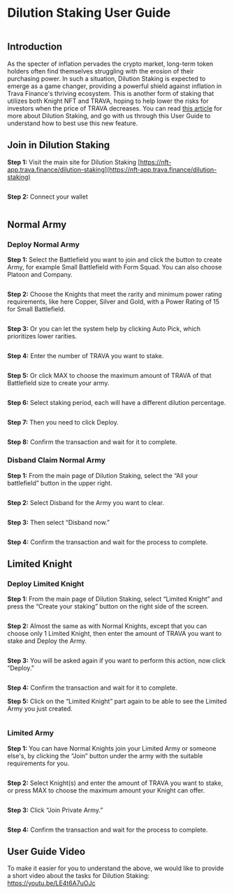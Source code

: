 # Dilution Staking User Guide

<figure><img src="https://lh4.googleusercontent.com/HP7rLXcLg6rY3XILwNOiLZWSqQ7yDyartZZyGtuYxjtU7OzBRDbznEJeH8CRusLDTzExTp5GMqNAlbW1J5ZMwDmEmJmeDaNRoFAs0OaNvl5w0DzyYlp5leFfgfpj83DDSiu9GkGvfaul_zOSRjReMj8" alt=""><figcaption></figcaption></figure>

## Introduction

As the specter of inflation pervades the crypto market, long-term token holders often find themselves struggling with the erosion of their purchasing power. In such a situation, Dilution Staking is expected to emerge as a game changer, providing a powerful shield against inflation in Trava Finance's thriving ecosystem. This is another form of staking that utilizes both Knight NFT and TRAVA, hoping to help lower the risks for investors when the price of TRAVA decreases. You can read [this article](https://blog.trava.finance/dilution-staking-a-shield-against-inflation-a07a7b100a03) for more about Dilution Staking, and go with us through this User Guide to understand how to best use this new feature.

## Join in Dilution Staking

**Step 1:** Visit the main site for Dilution Staking [https://nft-app.trava.finance/dilution-staking](https://nft-app.trava.finance/dilution-staking)

<figure><img src="https://lh5.googleusercontent.com/SQ0V_CKjhg_zZKZ_LggvqPRmsDY6oi-cT_4V-WtH6AX9aEnR5MP0SQ92JdTnllWKKAR-cNRzzZ9PYWwW0kUvfWd1dz08PU9Kk5ho74ockj94z4zGaGJQY1TfSH-ybrY6bMXNf-wlefS1MERm3E6VCpQ" alt=""><figcaption></figcaption></figure>

**Step 2:** Connect your wallet

<figure><img src="https://lh6.googleusercontent.com/iAydWr1yBuuYnllB4LwN4bSF7PiCC-A4xjwk8yeRi7ysuvZJO8MBtXlmCokrIddjGj7QsTmdiU23EklYVMUviAxK-zwQfnGdKwVop_Fe9o69QDep2wYpb4q6x26nrbNwDBn9pPtjF78MLQ-KRBtjGXo" alt=""><figcaption></figcaption></figure>

## Normal Army

### Deploy Normal Army

**Step 1:** Select the Battlefield you want to join and click the button to create Army, for example Small Battlefield with Form Squad. You can also choose Platoon and Company.

<figure><img src="https://lh6.googleusercontent.com/jEcg3wP1_T7js_-XafMmH3B10TXJI4EOshaYMGVngzZhk3tMHn1vRDhb85Rx1tZhTIE-RQeaISTU-6JX28j6SWXClwpOyRkRdfg42y72BaLOkCe9Iyzw2juM1_HebjXbyFP_pSXSrlJo7j8ZKZbZI5s" alt=""><figcaption></figcaption></figure>

**Step 2:** Choose the Knights that meet the rarity and minimum power rating requirements, like here Copper, Silver and Gold, with a Power Rating of 15 for Small Battlefield.

<figure><img src="https://lh6.googleusercontent.com/clxIvWpwtlIMZubX8iBssd5QzdF-F5fU-pbPWwIePqhNBf-52Djdq1A8-xnGJ6sN5HQYyXxexHaTa3rNKrRflewpsVso6A9_qw_106-izA7ErV4lWWr60N8Q5KZ8JzAy4JuJk1Zv_GP0MGxQHaF-waQ" alt=""><figcaption></figcaption></figure>

**Step 3:** Or you can let the system help by clicking Auto Pick, which prioritizes lower rarities.

<figure><img src="https://lh4.googleusercontent.com/Xn9Dyi-pgQIbh_hGpM1L22Rak503CiNqZe8msy0lwzi1ENCexuah_MxU5Ft88X9zVhpzFkMVfSwRepF5Rr3vpkujnHrfquTI7rDXp2az9J6s0jdM0j05vHRwFVRFTMrC_XVPPnacCXfOdy-pHLFGnz0" alt=""><figcaption></figcaption></figure>

**Step 4:** Enter the number of TRAVA you want to stake.

<figure><img src="https://lh4.googleusercontent.com/kEXGmHYioLc4YPET889kGFycHSdOVegXxfahTE4NII4IJQCzAhA8X_ubfQRGNsKpjMsnNeiRHGm3g9kHesx5xVuMnwsJiOZR302KxxTospMle_P0xHcLNRysf5i7r4uHlZUQ14iAV2J5qLstKM8HMTU" alt=""><figcaption></figcaption></figure>

**Step 5:** Or click MAX to choose the maximum amount of TRAVA of that Battlefield size to create your army.

<figure><img src="https://lh3.googleusercontent.com/09SHGQFMEHgthWcfs7hBF1AlTY8xXz7F6G_1u1IhNMlrGrYofu8KMqZFUf7lnPAUiJ_ZiAKmLE8syVVVw2xv_PjffdVYhA9oT_uOiQC2adSB3eeXxn8gbF9hpHGYFQx5mfFnc1I1K5Elz_EMvDkCmZ4" alt=""><figcaption></figcaption></figure>

**Step 6:** Select staking period, each will have a different dilution percentage.

<figure><img src="https://lh5.googleusercontent.com/EdCBeAxDtikVnIBR0B3Fw_ITaw6-T8pOYCAnvWhfQM6irBTAa72vVqtxrKwglH1zN6Yuq67z49jG3gPEqIFr52piQ2ZnARJC3j6cPcwOaa1nDuA8kP6IEBgr3_HmDgUn4nMeD5g1zfjQ7GW7bv7NmME" alt=""><figcaption></figcaption></figure>

**Step 7:** Then you need to click Deploy.

<figure><img src="https://lh5.googleusercontent.com/mQTss53M-6o8nmsBPhkwhFmTFKbO00D3RK9zf-fQW919_2rXW5GXa9eiRZCmO_vNTRwkBtmkVe-frdzXccONfPpHda_n9EQlYEgADV-bg8bJ1jX07i0uQ4imzH0_AkK9eMKmddv2WMF3H2m-FaSWsYc" alt=""><figcaption></figcaption></figure>

**Step 8:** Confirm the transaction and wait for it to complete.

### Disband Claim Normal Army

**Step 1:** From the main page of Dilution Staking, select the “All your battlefield” button in the upper right.

<figure><img src="https://lh3.googleusercontent.com/B2klm0d6WQZtGrLIvrJi-P0qKxX7ylpn8VMN1hwzRw0qMmBnGoemGnvhQPlUPD8q2lrKaODHm22zstYb5dE3bUQ_YyzUk48DUIztqG61tNLaWmNz1gOSgQ1C1Dw1_ILoNBdE13R4QR9W0_pwWSDoTTg" alt=""><figcaption></figcaption></figure>

**Step 2:** Select Disband for the Army you want to clear.

<figure><img src="https://lh6.googleusercontent.com/Kc7TMLclgnqvmvxOGTa0vBd1KCFPFxlLWt0f_1xY_jL-M50rN8TmgbPu9WUmlan1PQzK3en3buC3OHvGkt7CXyv7be_aqQhppwNOZO96yM21xO9FppnWAi83mj7kqGTdhrz1CWASOHcvkWDWyIYz6ks" alt=""><figcaption></figcaption></figure>

**Step 3:** Then select “Disband now.”

<figure><img src="https://lh3.googleusercontent.com/cHLn3RcmeRlcdsF-u9gtBIrc_8lOAsdc9RzPFbnyPkYCSQn4zH6K4O1CwF4aobCScGYIusKjVAIz_SG2_e6x8TyXQdYoVXXrKQddTNfr41OtbjfjhiqtgxW1Pnk_oaOWaFwK-NnmeQJaB5Th8pX2mn4" alt=""><figcaption></figcaption></figure>

**Step 4:** Confirm the transaction and wait for the process to complete.

## Limited Knight

### Deploy Limited Knight

**Step 1:** From the main page of Dilution Staking, select “Limited Knight” and press the “Create your staking” button on the right side of the screen.

<figure><img src="https://lh5.googleusercontent.com/iQHFwissC7cJZgUV6dZAvhw94pri1FQ4K5Ylu0O4L1i4IQtksxt-Hw9pYUcuTj7xZyzq8kMK3R_S6Qa7y2JHTosDAoTh6Ix8ARGQ8mj8h1xz2YqVxT1yMgH7c86CbGFstF8hgtIEYrbym3qpHMAfef4" alt=""><figcaption></figcaption></figure>

**Step 2:** Almost the same as with Normal Knights, except that you can choose only 1 Limited Knight, then enter the amount of TRAVA you want to stake and Deploy the Army.

<figure><img src="https://lh3.googleusercontent.com/vYT6QXEA94Z5aAySI6SqOhRmTat3a978u0W2AXmMlvlq44D09wYwhoQHHHCh5S6nuPyaEw2hbsD1SLNAhtiyChmVDNqrBGeXvlH9IuwfTy0jlv2loIe0vtB8feEHi8x3CQv9aTrd7GqnkmxBBxBZkg8" alt=""><figcaption></figcaption></figure>

**Step 3:** You will be asked again if you want to perform this action, now click “Deploy.”

<figure><img src="https://lh6.googleusercontent.com/hBSPltXnYsa3-em3Cekyyb_K11YgRiZB4t8H_HEzrZ-xIt2d8hZGHswW4wWz8d5-PIXwLvKaLla0jIK3kj35fwnYuW-qImCvuqLEXE0JHKpz2f0a-d-mpmp91-Tzsv36JX9rtZ8-_VkRBS-7BngSJJM" alt=""><figcaption></figcaption></figure>

**Step 4:** Confirm the transaction and wait for it to complete.

**Step 5:** Click on the “Limited Knight” part again to be able to see the Limited Army you just created.

<figure><img src="https://lh3.googleusercontent.com/_1w0PUEjpgp19Fn4esg2PeaF9o2tLHdXr3xCD6YBoWzXvcL03N76TpZuwhPEn6G4rB4bw2PWOm-CYRZCx_9t4ayHJskR0KMbqulJ-qGIDH9TfFUUkwkcBA74i4F1Abgoa3zZJ_ynEnP-kFsuf0y4x1U" alt=""><figcaption></figcaption></figure>

### Limited Army

**Step 1:** You can have Normal Knights join your Limited Army or someone else's, by clicking the “Join” button under the army with the suitable requirements for you.

<figure><img src="https://lh6.googleusercontent.com/TQJIL_mCHClkQHBBWNvUozZPQ_A5MQ9QSucyOtR0P36q2uYeIUVLbpgCl1v156BdPKd-90Ms0H_jbTYVi-_c86tZI-UQoRoIXXekukr9BzCv3HorldczUQ4LYoOJL1O4v80pkZqeHrC7nPvP17S34UQ" alt=""><figcaption></figcaption></figure>

**Step 2:** Select Knight(s) and enter the amount of TRAVA you want to stake, or press MAX to choose the maximum amount your Knight can offer.

<figure><img src="https://lh4.googleusercontent.com/tydBEHQmnXIMiwQfNsEYFny0Qbz6ISNOhKsrXGI3mU2Tc1gqk0zLyEzd1jrJ5Qjngti3foivzH-zpMo7OqrPZp3f7u7xGlw48m-rHEEYesMGmJrLWzSGp0-3KyheVh3clVUTpBWnZ-wYB-hNPSkJVUM" alt=""><figcaption></figcaption></figure>

**Step 3:** Click “Join Private Army.”

<figure><img src="https://lh3.googleusercontent.com/H6K7AWt7YxMgxGQGPCB8Jq7OUl8B3GCO9QRCkDSnS5FtwYCsOLYnAlY3A_YRalCi3JurHd_nWRMo3deanKyf0RZhK_s654qzeszlyA0co2f_ZtEVniLq_NtcgDXyUvQbgbaf4vuvoQE5lhGn5AK8s3A" alt=""><figcaption></figcaption></figure>

**Step 4:** Confirm the transaction and wait for the process to complete.

## User Guide Video

To make it easier for you to understand the above, we would like to provide a short video about the tasks for Dilution Staking: https://youtu.be/LE4t6A7uOJc
